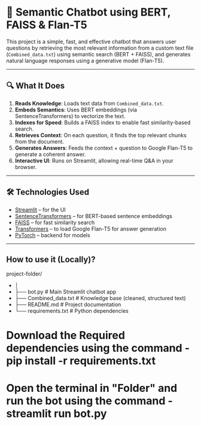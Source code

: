 # 🤖 Semantic Chatbot using BERT, FAISS & Flan-T5

This project is a simple, fast, and effective chatbot that answers user questions by retrieving the most relevant information from a custom text file (`Combined_data.txt`) using semantic search (BERT + FAISS), and generates natural language responses using a generative model (Flan-T5).

---

## 🔍 What It Does

1. **Reads Knowledge**: Loads text data from `Combined_data.txt`.
2. **Embeds Semantics**: Uses BERT embeddings (via SentenceTransformers) to vectorize the text.
3. **Indexes for Speed**: Builds a FAISS index to enable fast similarity-based search.
4. **Retrieves Context**: On each question, it finds the top relevant chunks from the document.
5. **Generates Answers**: Feeds the context + question to Google Flan-T5 to generate a coherent answer.
6. **Interactive UI**: Runs on Streamlit, allowing real-time Q&A in your browser.

---

## 🛠️ Technologies Used

- [Streamlit](https://streamlit.io/) – for the UI
- [SentenceTransformers](https://www.sbert.net/) – for BERT-based sentence embeddings
- [FAISS](https://github.com/facebookresearch/faiss) – for fast similarity search
- [Transformers](https://huggingface.co/transformers/) – to load Google Flan-T5 for answer generation
- [PyTorch](https://pytorch.org/) – backend for models

---

## How to use it (Locally)?

project-folder/
- │
- ├── bot.py                  # Main Streamlit chatbot app
- ├── Combined_data.txt       # Knowledge base (cleaned, structured text)
- ├── README.md               # Project documentation
- └── requirements.txt        # Python dependencies


# Download the Required dependencies using the command - pip install -r requirements.txt
# Open the terminal in "Folder" and run the bot using the command - streamlit run bot.py
		
